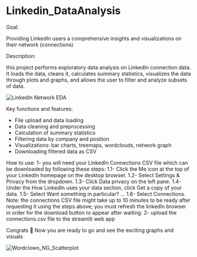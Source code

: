 # Linkedin_DataAnalysis
Goal:

Providing LinkedIn users a comprehensive insights and visualizations on their network (connections)

Description:

this project performs exploratory data analysis on LinkedIn connection data.
It loads the data, cleans it, calculates summary statistics, 
visualizes the data through plots and graphs, and allows the user
to filter and analyze subsets of data.

![LinkedIn Network EDA](https://github.com/michelhaj/Linkedin_DataAnalysis/assets/36920883/19aa1354-0ce2-4fa1-8655-ba751108ebab)

Key functions and features:

  - File upload and data loading
  - Data cleaning and preprocessing 
  - Calculation of summary statistics
  - Filtering data by company and position
  - Visualizations: bar charts, treemaps, wordclouds, network graph
  - Downloading filtered data as CSV

How to use:
  1- you will need your LinkedIn Connections CSV file which can be downloaded by following these steps:
    1.1- Click the Me icon at the top of your LinkedIn homepage on the desktop browser.
    1.2- Select Settings & Privacy from the dropdown.
    1.3- Click Data privacy on the left pane.
    1.4- Under the How LinkedIn uses your data section, click Get a copy of your data.
    1.5- Select Want something in particular? ...
    1.6- Select Connections.
    Note: the connections CSV file might take up to 10 minutes to be ready after requesting it using the steps above; you must refresh the linkedIn browser in order for the download button to appear after waiting.
2- upload the connections.csv file to the streamlit web app 

Congrats :partying_face: Now you are ready to go and see the exciting graphs and visuals
    
    
    
![Wordclown_NG_Scatterplot](https://github.com/michelhaj/Linkedin_DataAnalysis/assets/36920883/c19d6814-9e42-484a-aec6-04ff67a29973)
